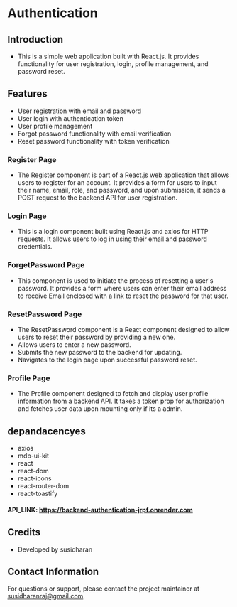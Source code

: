 # Authentication
## Introduction
- This is a simple web application built with React.js. It provides functionality for user registration, login, profile management, and password reset.
## Features
- User registration with email and password
- User login with authentication token
- User profile management
- Forgot password functionality with email verification
- Reset password functionality with token verification

### Register Page
 - The Register component is part of a React.js web application that allows users to register for an account. It provides a form for users to input their name, email, role, and password, and upon submission, it sends a POST request to the backend API for user registration.
### Login Page
 - This is a login component built using React.js and axios for HTTP requests. It allows users to log in using their email and password credentials.
### ForgetPassword Page
 - This component is used to initiate the process of resetting a user's password. It provides a form where users can enter their email address to receive Email enclosed with a link to reset the password for that user.
###  ResetPassword Page
 - The ResetPassword component is a React component designed to allow users to reset their password by providing a new one.
 - Allows users to enter a new password.
 - Submits the new password to the backend for updating.
 - Navigates to the login page upon successful password reset.
### Profile Page
 - The Profile component designed to fetch and display user profile information from a backend API. It takes a token prop for authorization and fetches user data upon mounting only if its a admin.

## depandacencyes
 - axios
 - mdb-ui-kit
 - react
 - react-dom
 - react-icons
 - react-router-dom
 - react-toastify

#### API_LINK: https://backend-authentication-jrpf.onrender.com

 ## Credits
- Developed by susidharan
 ## Contact Information
For questions or support, please contact the project maintainer at susidharanraj@gmail.com.


